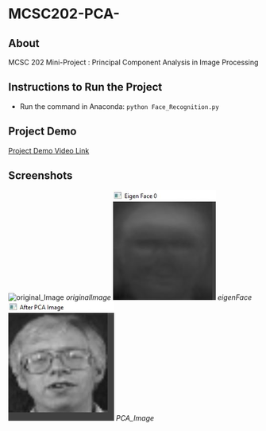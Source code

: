 # MCSC202-PCA-
## About
MCSC 202 Mini-Project : Principal Component Analysis in Image Processing
## Instructions to Run the Project
* Run the command in Anaconda: ```python Face_Recognition.py```
## Project Demo
[Project Demo Video Link](https://www.dropbox.com/scl/fi/hn7s8mgskge20vtpadnum/PCA_Demo.mp4?rlkey=hbkkrzfbbtwjtek2d86j6opq5&st=2ud4r3qc&dl=0)
## Screenshots
![original_Image](screenshots/original_Image.jpg)
*originalImage*
![eigenFace](screenshots/eigenFace.jpg)
*eigenFace*
![PCA_Image](screenshots/PCA_Image.jpg)
*PCA_Image*
